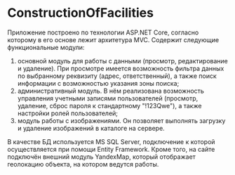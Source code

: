 # ConstructionOfFacilities

Приложение построено по технологии ASP.NET Core, согласно которому в его основе лежит архитетура MVC. 
Содержит следующие функциональные модули:
1) основной модуль для работы с данными (просмотр, редактирование и удаление). При просмотре имеется возможность фильтра данных по выбранному реквизиту (адрес, ответственный), а также поиск информации с возможностью указания зоны поиска;
2) административный модуль. В нём реализована возможность управления учетными записями пользователей (просмотр, удаление, сброс 
пароля к стандартному "!123Qwe"), а также настройки ролей пользователей;
3) модуль работы с изображениями. Он позволяет выполнять загрузку и удаление изображений в каталоге на сервере.

В качестве БД используется MS SQL Server, подключение к которой осуществляется при помощи Entity Framework. Кроме того, на сайте подключён внешний модуль YandexMap, который отображает геолокацию объекта, на котором ведутся работы.
